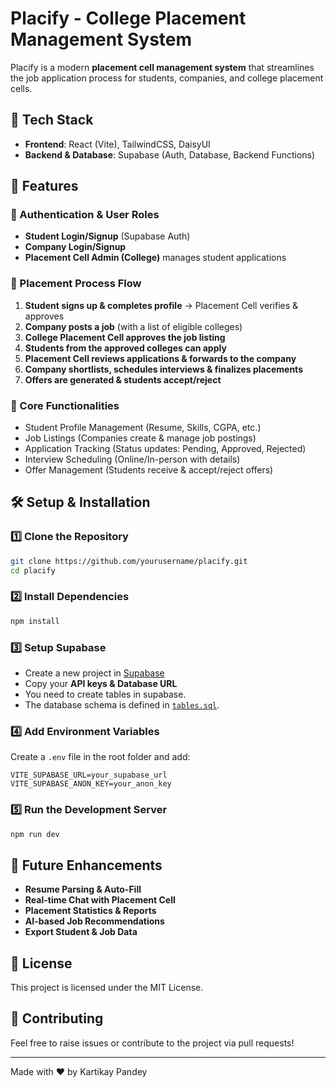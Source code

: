 # Placify - College Placement Management System

Placify is a modern **placement cell management system** that streamlines the job application process for students, companies, and college placement cells.

## 🚀 Tech Stack

- **Frontend**: React (Vite), TailwindCSS, DaisyUI
- **Backend & Database**: Supabase (Auth, Database, Backend Functions)

## 🎯 Features

### 🔹 Authentication & User Roles
- **Student Login/Signup** (Supabase Auth)
- **Company Login/Signup**
- **Placement Cell Admin (College)** manages student applications

### 🔹 Placement Process Flow
1. **Student signs up & completes profile** → Placement Cell verifies & approves
2. **Company posts a job** (with a list of eligible colleges)
3. **College Placement Cell approves the job listing**
4. **Students from the approved colleges can apply**
5. **Placement Cell reviews applications & forwards to the company**
6. **Company shortlists, schedules interviews & finalizes placements**
7. **Offers are generated & students accept/reject**

### 🔹 Core Functionalities
- Student Profile Management (Resume, Skills, CGPA, etc.)
- Job Listings (Companies create & manage job postings)
- Application Tracking (Status updates: Pending, Approved, Rejected)
- Interview Scheduling (Online/In-person with details)
- Offer Management (Students receive & accept/reject offers)

## 🛠️ Setup & Installation

### **1️⃣ Clone the Repository**
```sh
git clone https://github.com/yourusername/placify.git
cd placify
```

### **2️⃣ Install Dependencies**
```sh
npm install
```

### **3️⃣ Setup Supabase**
- Create a new project in [Supabase](https://supabase.com/)
- Copy your **API keys & Database URL**
- You need to create tables in supabase.
- The database schema is defined in [`tables.sql`](src/lib/tables.sql).

### **4️⃣ Add Environment Variables**
Create a `.env` file in the root folder and add:
```env
VITE_SUPABASE_URL=your_supabase_url
VITE_SUPABASE_ANON_KEY=your_anon_key
```

### **5️⃣ Run the Development Server**
```sh
npm run dev
```

## 🚀 Future Enhancements
- **Resume Parsing & Auto-Fill**
- **Real-time Chat with Placement Cell**
- **Placement Statistics & Reports**
- **AI-based Job Recommendations**
- **Export Student & Job Data**

## 📜 License
This project is licensed under the MIT License.

## 🤝 Contributing
Feel free to raise issues or contribute to the project via pull requests!

---
Made with ❤️ by Kartikay Pandey

